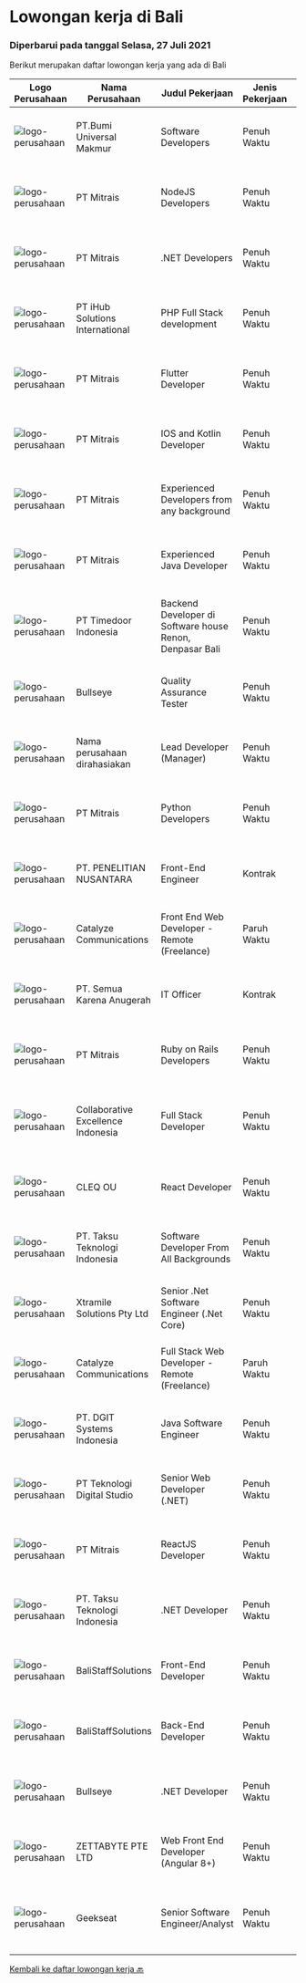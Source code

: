 
  # Lowongan kerja di Bali

  ### Diperbarui pada tanggal Selasa, 27 Juli 2021

  Berikut merupakan daftar lowongan kerja yang ada di Bali

  |Logo Perusahaan | Nama Perusahaan | Judul Pekerjaan | Jenis Pekerjaan | Gaji Pekerjaan | Lokasi | Deskripsi | Tanggal diunggah | Pranala |
  | -------------- | --------------- | --------------- | --------- | --------- | -------------- | ------- | ----------- | ----------- |
  |![logo-perusahaan](https://image-service-cdn.seek.com.au/a46c597fb3036e7453cd08327741b8da60addc20/ee4dce1061f3f616224767ad58cb2fc751b8d2dc)|PT.Bumi Universal Makmur|Software Developers|Penuh Waktu|Rp. 4.000.000-Rp. 5.000.000|Surabaya|Knowledge or Experience in Computer Animation such as Blender and Unreal Engine also encouraged to apply. Preferably Staff (non-management &amp;...|Senin, 26 Juli 2021|https://www.jobstreet.co.id/id/job/software-developers-3585780?token=0~5b0c6583-5bba-493b-95bf-e1750abc56ca&sectionRank=1&jobId=jobstreet-id-job-3585780|
|![logo-perusahaan](https://image-service-cdn.seek.com.au/969b0c47f133a1e0155056a5d964c63953dd6304/ee4dce1061f3f616224767ad58cb2fc751b8d2dc)|PT Mitrais|NodeJS Developers|Penuh Waktu|---|Bali|Build your Career with Mitrais! We're urgently looking for experienced NodeJS Developers to be part of our team for an immediate start.Our client is a...|Minggu, 25 Juli 2021|https://www.jobstreet.co.id/id/job/nodejs-developers-3579307?token=0~5b0c6583-5bba-493b-95bf-e1750abc56ca&sectionRank=2&jobId=jobstreet-id-job-3579307|
|![logo-perusahaan](https://image-service-cdn.seek.com.au/969b0c47f133a1e0155056a5d964c63953dd6304/ee4dce1061f3f616224767ad58cb2fc751b8d2dc)|PT Mitrais|.NET Developers|Penuh Waktu|---|Denpasar|Build your Career with Mitrais !  We're looking for experienced .NET Software Engineers to be part of our team.  What will you be doing ?  Coding high...|Minggu, 25 Juli 2021|https://www.jobstreet.co.id/id/job/net-developers-3579303?token=0~5b0c6583-5bba-493b-95bf-e1750abc56ca&sectionRank=3&jobId=jobstreet-id-job-3579303|
|![logo-perusahaan](https://image-service-cdn.seek.com.au/21962b44a8df541d7068243a4557dbc42a40bde4/ee4dce1061f3f616224767ad58cb2fc751b8d2dc)|PT iHub Solutions International|PHP Full Stack development|Penuh Waktu|---|Badung|PHP Senior ProgrammerPT IHub Solutions InternationalAbout PT IHub Solutions International:PT IHub Solutions International is a rapidly growing...|Sabtu, 24 Juli 2021|https://www.jobstreet.co.id/id/job/php-full-stack-development-3578812?token=0~5b0c6583-5bba-493b-95bf-e1750abc56ca&sectionRank=4&jobId=jobstreet-id-job-3578812|
|![logo-perusahaan](https://image-service-cdn.seek.com.au/969b0c47f133a1e0155056a5d964c63953dd6304/ee4dce1061f3f616224767ad58cb2fc751b8d2dc)|PT Mitrais|Flutter Developer|Penuh Waktu|---|Bali|Build your Career with Mitrais !  We're looking for experienced Flutter Developer to be part of our team. What will you be doing?  Liase with...|Minggu, 25 Juli 2021|https://www.jobstreet.co.id/id/job/flutter-developer-3579312?token=0~5b0c6583-5bba-493b-95bf-e1750abc56ca&sectionRank=5&jobId=jobstreet-id-job-3579312|
|![logo-perusahaan](https://image-service-cdn.seek.com.au/969b0c47f133a1e0155056a5d964c63953dd6304/ee4dce1061f3f616224767ad58cb2fc751b8d2dc)|PT Mitrais|IOS and Kotlin Developer|Penuh Waktu|---|Bali|Build your Career with Mitrais !  We're looking for experienced iOS and Kotlin Developer to be part of our team. What will you be doing?  Liase with...|Minggu, 25 Juli 2021|https://www.jobstreet.co.id/id/job/ios-and-kotlin-developer-3579308?token=0~5b0c6583-5bba-493b-95bf-e1750abc56ca&sectionRank=6&jobId=jobstreet-id-job-3579308|
|![logo-perusahaan](https://image-service-cdn.seek.com.au/969b0c47f133a1e0155056a5d964c63953dd6304/ee4dce1061f3f616224767ad58cb2fc751b8d2dc)|PT Mitrais|Experienced Developers from any background|Penuh Waktu|---|Bali|Build your Career with Mitrais !  We're looking for experienced Software Engineers from any background to be part of our team.  What will you...|Minggu, 25 Juli 2021|https://www.jobstreet.co.id/id/job/experienced-developers-from-any-background-3579313?token=0~5b0c6583-5bba-493b-95bf-e1750abc56ca&sectionRank=7&jobId=jobstreet-id-job-3579313|
|![logo-perusahaan](https://image-service-cdn.seek.com.au/969b0c47f133a1e0155056a5d964c63953dd6304/ee4dce1061f3f616224767ad58cb2fc751b8d2dc)|PT Mitrais|Experienced Java Developer|Penuh Waktu|---|Bali|Build your Career with Mitrais!  We have clients who are urgently looking for Experienced Java developers for an immediate start. What will you be...|Minggu, 25 Juli 2021|https://www.jobstreet.co.id/id/job/experienced-java-developer-3579315?token=0~5b0c6583-5bba-493b-95bf-e1750abc56ca&sectionRank=8&jobId=jobstreet-id-job-3579315|
|![logo-perusahaan](https://image-service-cdn.seek.com.au/9f2111bf08df94f0ea97d6b9f360a4952c081dc6/ee4dce1061f3f616224767ad58cb2fc751b8d2dc)|PT Timedoor Indonesia|Backend Developer di Software house Renon, Denpasar Bali|Penuh Waktu|---|Denpasar|If you want to grow up your self, Timedoor is one of the best places to start your career. Our team comes from various cultures. We welcome young...|Kamis, 22 Juli 2021|https://www.jobstreet.co.id/id/job/backend-developer-di-software-house-renon-denpasar-bali-3583378?token=0~5b0c6583-5bba-493b-95bf-e1750abc56ca&sectionRank=9&jobId=jobstreet-id-job-3583378|
|![logo-perusahaan](https://image-service-cdn.seek.com.au/bbf2137c41f12d6e9394eaecc245409d87abbbf0/ee4dce1061f3f616224767ad58cb2fc751b8d2dc)|Bullseye|Quality Assurance Tester|Penuh Waktu|---|Denpasar|We are looking for a Quality Assurance Tester to join our production team and ensure the quality of delivery through manual and automated testing. You...|Selasa, 20 Juli 2021|https://www.jobstreet.co.id/id/job/quality-assurance-tester-3571657?token=0~5b0c6583-5bba-493b-95bf-e1750abc56ca&sectionRank=10&jobId=jobstreet-id-job-3571657|
|![logo-perusahaan](https://us.123rf.com/450wm/pavelstasevich/pavelstasevich1811/pavelstasevich181101027/112815900-stock-vector-no-image-available-icon-flat-vector.jpg?ver=6)|Nama perusahaan dirahasiakan|Lead Developer (Manager)|Penuh Waktu|Rp. 25.000.000-Rp. 35.000.000|Bali|Ensure that the team continues to deliver high-quality results that satisfy clients' and partners' web technology needs. Foster a culture of...|Rabu, 21 Juli 2021|https://www.jobstreet.co.id/id/job/lead-developer-manager-3581571?token=0~5b0c6583-5bba-493b-95bf-e1750abc56ca&sectionRank=11&jobId=jobstreet-id-job-3581571|
|![logo-perusahaan](https://image-service-cdn.seek.com.au/969b0c47f133a1e0155056a5d964c63953dd6304/ee4dce1061f3f616224767ad58cb2fc751b8d2dc)|PT Mitrais|Python Developers|Penuh Waktu|---|Jakarta Raya|Build your Career with Mitrais !  We're looking for experienced Python Developers to be part of our team. What will you be doing?  Liasing with...|Kamis, 22 Juli 2021|https://www.jobstreet.co.id/id/job/python-developers-3582489?token=0~5b0c6583-5bba-493b-95bf-e1750abc56ca&sectionRank=12&jobId=jobstreet-id-job-3582489|
|![logo-perusahaan](https://image-service-cdn.seek.com.au/d6d5889d1efba292c1659135ede3a9eb90d6d3db/ee4dce1061f3f616224767ad58cb2fc751b8d2dc)|PT. PENELITIAN NUSANTARA|Front-End Engineer|Kontrak|---|Bali|Responsibilities: Involve in system design phase &amp; evaluation; Responsible in developing/constructing a web-based system &amp; application...|Kamis, 22 Juli 2021|https://www.jobstreet.co.id/id/job/front-end-engineer-3577296?token=0~5b0c6583-5bba-493b-95bf-e1750abc56ca&sectionRank=13&jobId=jobstreet-id-job-3577296|
|![logo-perusahaan](https://image-service-cdn.seek.com.au/7b0e442165d5a37f3d08361a23aff8a29b66fd62/ee4dce1061f3f616224767ad58cb2fc751b8d2dc)|Catalyze Communications|Front End Web Developer - Remote (Freelance)|Paruh Waktu|---|Bali|As part of our ongoing expansion, we seek a reliable, detailed, and experienced freelance Front End Web Developer to develop website projects using...|Rabu, 21 Juli 2021|https://www.jobstreet.co.id/id/job/front-end-web-developer-remote-freelance-3582184?token=0~5b0c6583-5bba-493b-95bf-e1750abc56ca&sectionRank=14&jobId=jobstreet-id-job-3582184|
|![logo-perusahaan](https://image-service-cdn.seek.com.au/4727b1daf47392fdb2a564567df815cee457fb41/ee4dce1061f3f616224767ad58cb2fc751b8d2dc)|PT. Semua Karena Anugerah|IT Officer|Kontrak|Rp. 3.500.000-Rp. 6.000.000|Denpasar|Persyaratan: S1 jurusan Tekhnik Informatika Menguasai pemrograman Memahami jaringan, troubleshoot software/hardware, maintenance server Pengalaman...|Senin, 19 Juli 2021|https://www.jobstreet.co.id/id/job/it-officer-3581146?token=0~5b0c6583-5bba-493b-95bf-e1750abc56ca&sectionRank=15&jobId=jobstreet-id-job-3581146|
|![logo-perusahaan](https://image-service-cdn.seek.com.au/969b0c47f133a1e0155056a5d964c63953dd6304/ee4dce1061f3f616224767ad58cb2fc751b8d2dc)|PT Mitrais|Ruby on Rails Developers|Penuh Waktu|---|Bali|Build your Career with Mitrais ! We're urgently looking for experienced Ruby On Rails  Developers to be part of our team for an immediate...|Selasa, 20 Juli 2021|https://www.jobstreet.co.id/id/job/ruby-on-rails-developers-3571271?token=0~5b0c6583-5bba-493b-95bf-e1750abc56ca&sectionRank=16&jobId=jobstreet-id-job-3571271|
|![logo-perusahaan](https://image-service-cdn.seek.com.au/7145b1ba6bc0dbd678e2bf86d776dd2b1b9b81f6/ee4dce1061f3f616224767ad58cb2fc751b8d2dc)|Collaborative Excellence Indonesia|Full Stack Developer|Penuh Waktu|---|Jakarta Raya|Responsibilities: Work with Business/Product Owners/product development team/Project Manager to design, develop, maintain and enhance web-based &amp;...|Rabu, 21 Juli 2021|https://www.jobstreet.co.id/id/job/full-stack-developer-3582381?token=0~5b0c6583-5bba-493b-95bf-e1750abc56ca&sectionRank=17&jobId=jobstreet-id-job-3582381|
|![logo-perusahaan](https://image-service-cdn.seek.com.au/83f6c0a379be672bd3733ebae34ee48ae48afc54/ee4dce1061f3f616224767ad58cb2fc751b8d2dc)|CLEQ OU|React Developer|Penuh Waktu|Rp. 4.000.000-Rp. 5.600.000|Badung|About ItsavirusItsavirus is a software company with offices in Bali, Singapore and Amsterdam. With a relatively small group of people, we work on...|Rabu, 21 Juli 2021|https://www.jobstreet.co.id/id/job/react-developer-3572472?token=0~5b0c6583-5bba-493b-95bf-e1750abc56ca&sectionRank=18&jobId=jobstreet-id-job-3572472|
|![logo-perusahaan](https://image-service-cdn.seek.com.au/cdad7eadbef6a47d2c5b4d08a7c1b9886e8f7f8f/ee4dce1061f3f616224767ad58cb2fc751b8d2dc)|PT. Taksu Teknologi Indonesia|Software Developer From All Backgrounds|Penuh Waktu|Rp. 3.500.000-Rp. 5.000.000|Denpasar|Let’s Build Your Future with Us!We’re looking for dedicated and dynamic youth to join our team.If you call yourself a Software Developer from All...|Rabu, 21 Juli 2021|https://www.jobstreet.co.id/id/job/software-developer-from-all-backgrounds-3572362?token=0~5b0c6583-5bba-493b-95bf-e1750abc56ca&sectionRank=19&jobId=jobstreet-id-job-3572362|
|![logo-perusahaan](https://image-service-cdn.seek.com.au/886dbb766c5bd832cea6f1bb5b5374b094ca8917/ee4dce1061f3f616224767ad58cb2fc751b8d2dc)|Xtramile Solutions Pty Ltd|Senior .Net Software Engineer (.Net Core)|Penuh Waktu|---|Bali|Innovative job opportunity offering a high salary package, attractive bonus remuneration and full remote working arrangement.This role will help...|Kamis, 22 Juli 2021|https://www.jobstreet.co.id/id/job/senior-net-software-engineer-net-core-3582548?token=0~5b0c6583-5bba-493b-95bf-e1750abc56ca&sectionRank=20&jobId=jobstreet-id-job-3582548|
|![logo-perusahaan](https://image-service-cdn.seek.com.au/7b0e442165d5a37f3d08361a23aff8a29b66fd62/ee4dce1061f3f616224767ad58cb2fc751b8d2dc)|Catalyze Communications|Full Stack Web Developer - Remote (Freelance)|Paruh Waktu|---|Bali|As part of our ongoing expansion, we seek a reliable, detailed, and experienced freelance Fullstack Web Developer to develop website projects using...|Rabu, 21 Juli 2021|https://www.jobstreet.co.id/id/job/full-stack-web-developer-remote-freelance-3581570?token=0~5b0c6583-5bba-493b-95bf-e1750abc56ca&sectionRank=21&jobId=jobstreet-id-job-3581570|
|![logo-perusahaan](https://image-service-cdn.seek.com.au/e93bc75036be941b9c3ff3a55670cb236457b0c4/ee4dce1061f3f616224767ad58cb2fc751b8d2dc)|PT. DGIT Systems Indonesia|Java Software Engineer|Penuh Waktu|Rp. 9.000.000-Rp. 18.000.000|Badung|We are looking for a talented Java engineer to join an experienced team of engineers working on our flagship to work remotely for our...|Selasa, 20 Juli 2021|https://www.jobstreet.co.id/id/job/java-software-engineer-3571505?token=0~5b0c6583-5bba-493b-95bf-e1750abc56ca&sectionRank=22&jobId=jobstreet-id-job-3571505|
|![logo-perusahaan](https://image-service-cdn.seek.com.au/2c8f060e5cc9c764aa1c8c5e93e0ea44df35bf63/ee4dce1061f3f616224767ad58cb2fc751b8d2dc)|PT Teknologi Digital Studio|Senior Web Developer (.NET)|Penuh Waktu|---|Denpasar|JOB DESCRIPTIONS You will working in a SCRUM team consisting of multiple roles such as PO, Developers, QA, and BA to develop cutting edge .NET web...|Jumat, 23 Juli 2021|https://www.jobstreet.co.id/id/job/senior-web-developer-net-3584337?token=0~5b0c6583-5bba-493b-95bf-e1750abc56ca&sectionRank=23&jobId=jobstreet-id-job-3584337|
|![logo-perusahaan](https://image-service-cdn.seek.com.au/969b0c47f133a1e0155056a5d964c63953dd6304/ee4dce1061f3f616224767ad58cb2fc751b8d2dc)|PT Mitrais|ReactJS Developer|Penuh Waktu|---|Bali|We're urgently looking for experienced ReactJS Developers to be part of our team for an immediate start.Our client is a consultancy focused company...|Selasa, 20 Juli 2021|https://www.jobstreet.co.id/id/job/reactjs-developer-3571267?token=0~5b0c6583-5bba-493b-95bf-e1750abc56ca&sectionRank=24&jobId=jobstreet-id-job-3571267|
|![logo-perusahaan](https://image-service-cdn.seek.com.au/cdad7eadbef6a47d2c5b4d08a7c1b9886e8f7f8f/ee4dce1061f3f616224767ad58cb2fc751b8d2dc)|PT. Taksu Teknologi Indonesia|.NET Developer|Penuh Waktu|Rp. 8.000.000-Rp. 10.000.000|Bali|Let’s Build Your Future with Us!We are looking for 2 (two) .NET developers to be part of an existing team. The team maintains systems for our...|Selasa, 20 Juli 2021|https://www.jobstreet.co.id/id/job/net-developer-3571448?token=0~5b0c6583-5bba-493b-95bf-e1750abc56ca&sectionRank=25&jobId=jobstreet-id-job-3571448|
|![logo-perusahaan](https://us.123rf.com/450wm/pavelstasevich/pavelstasevich1811/pavelstasevich181101027/112815900-stock-vector-no-image-available-icon-flat-vector.jpg?ver=6)|BaliStaffSolutions|Front-End Developer|Penuh Waktu|---|Bali|Indonesian company with German HQ is looking for a creative Front-End Developer (Bali-based)Responsibilities:●      Coding React Applications (mainly...|Senin, 19 Juli 2021|https://www.jobstreet.co.id/id/job/front-end-developer-3580506?token=0~5b0c6583-5bba-493b-95bf-e1750abc56ca&sectionRank=26&jobId=jobstreet-id-job-3580506|
|![logo-perusahaan](https://us.123rf.com/450wm/pavelstasevich/pavelstasevich1811/pavelstasevich181101027/112815900-stock-vector-no-image-available-icon-flat-vector.jpg?ver=6)|BaliStaffSolutions|Back-End Developer|Penuh Waktu|Rp. 13.000.000-Rp. 18.200.000|Bali|An Indonesian company with German HQ is looking for a Back-end developer to join their team. If you have excellent programming skills and a passion...|Senin, 19 Juli 2021|https://www.jobstreet.co.id/id/job/back-end-developer-3580709?token=0~5b0c6583-5bba-493b-95bf-e1750abc56ca&sectionRank=27&jobId=jobstreet-id-job-3580709|
|![logo-perusahaan](https://image-service-cdn.seek.com.au/bbf2137c41f12d6e9394eaecc245409d87abbbf0/ee4dce1061f3f616224767ad58cb2fc751b8d2dc)|Bullseye|.NET Developer|Penuh Waktu|---|Denpasar|Bullseye is looking for a .Net Developer with extensive Sitecore experience to be placed in our digital production facility in BALI.  Job...|Selasa, 20 Juli 2021|https://www.jobstreet.co.id/id/job/net-developer-3571691?token=0~5b0c6583-5bba-493b-95bf-e1750abc56ca&sectionRank=28&jobId=jobstreet-id-job-3571691|
|![logo-perusahaan](https://image-service-cdn.seek.com.au/a9ad8fdd00d66418bb5e9ec41ddbc2318ccec822/ee4dce1061f3f616224767ad58cb2fc751b8d2dc)|ZETTABYTE PTE LTD|Web Front End Developer (Angular 8+)|Penuh Waktu|---|Yogyakarta|Company IntroductionZettabyte is a software development company that focuses on the education sector. We work together with our multicultural team...|Senin, 19 Juli 2021|https://www.jobstreet.co.id/id/job/web-front-end-developer-angular-8-3580526?token=0~5b0c6583-5bba-493b-95bf-e1750abc56ca&sectionRank=29&jobId=jobstreet-id-job-3580526|
|![logo-perusahaan](https://image-service-cdn.seek.com.au/a94166d692fda70a364e9d5191d7ced8a65f1597/ee4dce1061f3f616224767ad58cb2fc751b8d2dc)|Geekseat|Senior Software Engineer/Analyst|Penuh Waktu|---|Denpasar|Have a seat with us! We are currently looking for an experienced Senior Software Engineer to join our Awesome Engineering Team at our offices in Bali...|Kamis, 22 Juli 2021|https://www.jobstreet.co.id/id/job/senior-software-engineer-analyst-3573198?token=0~5b0c6583-5bba-493b-95bf-e1750abc56ca&sectionRank=30&jobId=jobstreet-id-job-3573198|


  [Kembali ke daftar lowongan kerja 🔙](../README.md#daftar-lowongan-kerja)
  